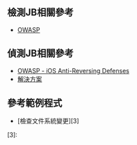 ## 檢測JB相關參考
- [OWASP][1]


## 偵測JB相關參考
- [OWASP - iOS Anti-Reversing Defenses][2]
- [解決方案][2]


## 參考範例程式

- [檢查文件系統變更][3]

[1]: https://mas.owasp.org/MASTG/tests/ios/MASVS-RESILIENCE/MASTG-TEST-0088/
[2]: https://mas.owasp.org/MASTG/0x06j-Testing-Resiliency-Against-Reverse-Engineering/#using-ptrace
[3]:
